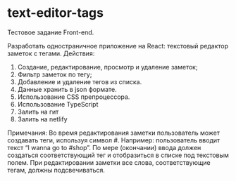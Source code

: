 # text-editor-tags
Тестовое задание Front-end.

Разработать одностраничное приложение на React: текстовый редактор заметок с тегами.
Действия:
1. Создание, редактирование, просмотр и удаление заметок;
2. Фильтр заметок по тегу;
3. Добавление и удаление тегов из списка.
4. Данные хранить в json формате.
5. Использование CSS препроцессора.
6. Использование TypeScript
7. Залить на гит
8. Залить на netlify

Примечания:
Во время редактирования заметки пользователь может создавать теги, используя символ #.
Например: пользователь вводит текст “I wanna go to #shop”. По мере (окончании) ввода должен создаться соответствующий тег и отобразиться в списке под текстовым полем.
При редактировании заметки все слова, соответствующие тегам, должны подсвечиваться.
